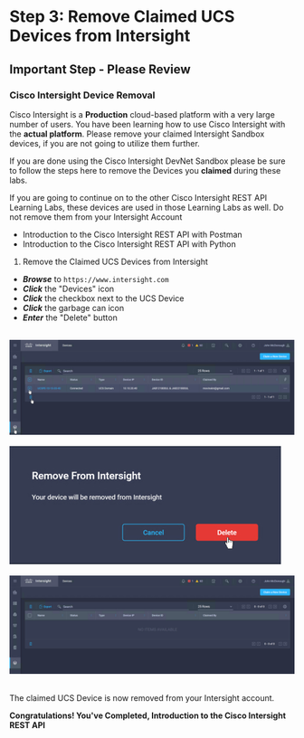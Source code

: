 # Step 3: Remove Claimed UCS Devices from Intersight

## **Important Step - Please Review**
### Cisco Intersight Device Removal

Cisco Intersight is a **Production** cloud-based platform with a very large number of users. You have been learning how to use Cisco Intersight with the **actual platform**. Please remove your claimed Intersight Sandbox devices, if you are not going to utilize them further.

If you are done using the Cisco Intersight DevNet Sandbox please be sure to follow the steps here to remove the Devices you **claimed** during these labs.

If you are going to continue on to the other Cisco Intersight REST API Learning Labs, these devices are used in those Learning Labs as well. Do not remove them from your Intersight Account

- Introduction to the Cisco Intersight REST API with Postman
- Introduction to the Cisco Intersight REST API with Python

1. Remove the Claimed UCS Devices from Intersight

  - ***Browse*** to `https://www.intersight.com`
  - ***Click*** the "Devices" icon
  - ***Click*** the checkbox next to the UCS Device
  - ***Click*** the garbage can icon
  - ***Enter*** the "Delete" button<br/><br/>

  ![](assets/images/del-device-01.jpg)<br/><br/>
  ![](assets/images/del-device-02.jpg)<br/><br/>
  ![](assets/images/del-device-03.jpg)<br/><br/>

  The claimed UCS Device is now removed from your Intersight account.

**Congratulations! You've Completed, Introduction to the Cisco Intersight REST API**
